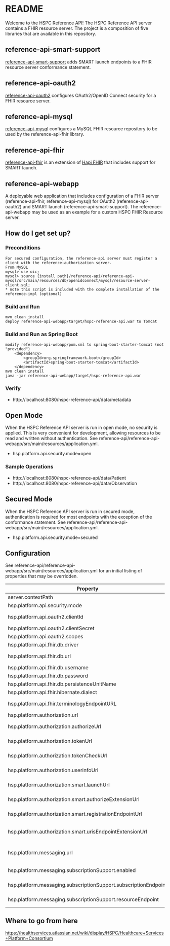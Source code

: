 # README #

Welcome to the HSPC Reference API!  The HSPC Reference API server contains a FHIR resource server.  The project is a composition of five libraries that are available in this repository.

## reference-api-smart-support ##
[reference-api-smart-support](https://bitbucket.org/hspconsortium/reference-api-mysql) adds SMART launch endpoints to a FHIR resource server conformance statement.

## reference-api-oauth2 ##
[reference-api-oauth2](https://bitbucket.org/hspconsortium/reference-api-oauth2) configures OAuth2/OpenID Connect security for a FHIR resource server.

## reference-api-mysql ##
[reference-api-mysql](https://bitbucket.org/hspconsortium/reference-api-mysql) configures a MySQL FHIR resource repository to be used by the reference-api-fhir library.

## reference-api-fhir ##
[reference-api-fhir](https://bitbucket.org/hspconsortium/reference-api-fhir) is an extension of [Hapi FHIR](http://jamesagnew.github.io/hapi-fhir/) that includes support for SMART launch.

## reference-api-webapp ##
A deployable web application that includes configuration of a FHIR server (reference-api-fhir, reference-api-mysql) for OAuth2 (reference-api-oauth2) and SMART launch (reference-api-smart-support).  The reference-api-webapp may be used as an example for a custom HSPC FHIR Resource server.

## How do I get set up? ##

### Preconditions ###
    For secured configuration, the reference-api server must register a client with the reference-authorization server.
    From MySQL
    mysql> use oic;
    mysql> source {install path}/reference-api/reference-api-mysql/src/main/resources/db/openidconnect/mysql/resource-server-client.sql;
    * note this script is included with the complete installation of the reference-impl (optional)

### Build and Run ###
    mvn clean install
    deploy reference-api-webapp/target/hspc-reference-api.war to Tomcat

### Build and Run as Spring Boot ###
    modify reference-api-webapp/pom.xml to spring-boot-starter-tomcat (not "provided")
        <dependency>
            <groupId>org.springframework.boot</groupId>
            <artifactId>spring-boot-starter-tomcat</artifactId>
        </dependency>
    mvn clean install
    java -jar reference-api-webapp/target/hspc-reference-api.war

### Verify ###
* http://localhost:8080/hspc-reference-api/data/metadata

## Open Mode ##
When the HSPC Reference API server is run in open mode, no security is applied.  This is very convenient for development, allowing resources to be read and written without authentication.  See reference-api/reference-api-webapp/src/main/resources/application.yml.
* hsp.platform.api.security.mode=open

### Sample Operations ###
* http://localhost:8080/hspc-reference-api/data/Patient
* http://localhost:8080/hspc-reference-api/data/Observation

## Secured Mode ##
When the HSPC Reference API server is run in secured mode, authentication is required for most endpoints with the exception of the conformance statement.  See reference-api/reference-api-webapp/src/main/resources/application.yml.
* hsp.platform.api.security.mode=secured

## Configuration ##

See reference-api/reference-api-webapp/src/main/resources/application.yml for an initial listing of properties that may be overridden. 

|Property | Default Value | Notes
|---|---|---|
| server.contextPath | /hspc-reference-api |  |
| hsp.platform.api.security.mode | open | Options: open, secured |
| hsp.platform.api.oauth2.clientId | hsp_resource_server | OAuth client id by which the reference-api server uses to orchestrate SMART launch |
| hsp.platform.api.oauth2.clientSecret | secret | OAuth client secret |
| hsp.platform.api.oauth2.scopes | openid,launch,smart/orchestrate_launch | OAuth client scopes |
| hsp.platform.api.fhir.db.driver | com.mysql.jdbc.Driver | MySQL database configuration |
| hsp.platform.api.fhir.db.url | jdbc:mysql://localhost:3306/hapi_pu?autoReconnect=true | MySQL database configuration |
| hsp.platform.api.fhir.db.username | root | MySQL database configuration |
| hsp.platform.api.fhir.db.password | password | MySQL database configuration |
| hsp.platform.api.fhir.db.persistenceUnitName | HAPI_PU | Database schema for FHIR resources |
| hsp.platform.api.fhir.hibernate.dialect | org.hibernate.dialect.MySQL5InnoDBDialect | MySQL database configuration |
| hsp.platform.api.fhir.terminologyEndpointURL | fhir2.healthintersections.com.au/open | HSPC API Server proxies terminology calls to this server |
| hsp.platform.authorization.url | http://localhost:8080/hspc-reference-authorization | OpenID Connect token issuer |
| hsp.platform.authorization.authorizeUrl | http://localhost:8080/hspc-reference-authorization/authorize | OpenID Connect authorization endpoint |
| hsp.platform.authorization.tokenUrl | http://localhost:8080/hspc-reference-authorization/token | OpenID Connect token endpoint |
| hsp.platform.authorization.tokenCheckUrl | http://localhost:8080/hspc-reference-authorization/introspect | OpenID Connect token introspection endpoint |
| hsp.platform.authorization.userinfoUrl | http://localhost:8080/hspc-reference-authorization/userinfo | OpenID Connect userinfo endpoint |
| hsp.platform.authorization.smart.launchUrl | http://localhost:8080/hspc-reference-authorization/Launch | http://docs.smarthealthit.org/authorization/scopes-and-launch-context/ |
| hsp.platform.authorization.smart.authorizeExtensionUrl | http://localhost:8080/hspc-reference-authorization/Launch | http://docs.smarthealthit.org/authorization/scopes-and-launch-context/ |
| hsp.platform.authorization.smart.registrationEndpointUrl | http://localhost:8080/hspc-reference-authorization/register | http://docs.smarthealthit.org/authorization/scopes-and-launch-context/ |
| hsp.platform.authorization.smart.urisEndpointExtensionUrl | http://fhir-registry.smarthealthit.org/StructureDefinition/oauth-uris | URI for the conformance statement extension specifying the SMART endpoints |
| hsp.platform.messaging.url | http://localhost:8080/hspc-reference-messaging | HSPC Reference API server sends subscription messages to the HSPC Reference Messaging service for processing |
| hsp.platform.messaging.subscriptionSupport.enabled | true | Enables or disables subscription support.  Values: true, false |
| hsp.platform.messaging.subscriptionSupport.subscriptionEndpoint | http://localhost:8080/hspc-reference-messaging /subscription | Endpoint for sending and receiving Subscription resources |
| hsp.platform.messaging.subscriptionSupport.resourceEndpoint | http://localhost:8080/hspc-reference-messaging/resource | Endpoint for submitting FHIR resources to be matched using the subscription engine |

## Where to go from here ##
https://healthservices.atlassian.net/wiki/display/HSPC/Healthcare+Services+Platform+Consortium